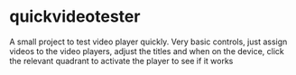 # quickvideotester
A small project to test video player quickly.  Very basic controls, just assign videos to the video players, adjust the titles and when on the device, click the relevant quadrant to activate the player to see if it works
